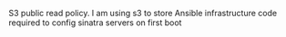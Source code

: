 S3 public read policy.
I am using s3 to store Ansible infrastructure code required to config sinatra servers on first boot
